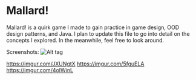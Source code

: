 # Mallard!
Mallard! is a quirk game I made to gain practice in game design, OOD design patterns, and Java. I plan to update this file to go into detail on the concepts I explored. In the meanwhile, feel free to look around. 

Screenshots:
![Alt tag](https://imgur.com/IEvFiai)

https://imgur.com/JXUNgtX
https://imgur.com/5fguELA
https://imgur.com/4oIWinL
